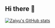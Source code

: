 ## Hi there 👋

<!--
**Chriszai/Chriszai** is a ✨ _special_ ✨ repository because its `README.md` (this file) appears on your GitHub profile.

Here are some ideas to get you started:

- 🔭 I’m currently working on ...
- 🌱 I’m currently learning ...
- 👯 I’m looking to collaborate on ...
- 🤔 I’m looking for help with ...
- 💬 Ask me about ...
- 📫 How to reach me: ...
- 😄 Pronouns: ...
- ⚡ Fun fact: ...
-->
[![Zaiyu's GitHub stats](https://github-readme-stats.vercel.app/api?username=Chriszai)](https://github.com/anuraghazra/github-readme-stats)
